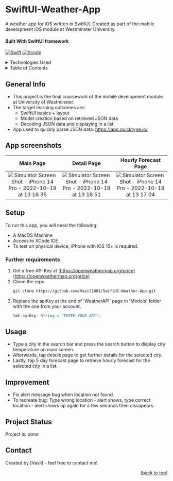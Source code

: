 # SwiftUI-Weather-App<a name="readme-top"></a> 
A weather app for iOS written in SwiftUI. Created as part of the mobile development iOS module at Westminster University.
#### Built With SwiftUI framework
[![Swift][Swift.com]][Swift-url] [![Xcode][Xcode.com]][Xcode-url] 

<!-- Technologies Used -->
<details>
  <summary>Technologies Used</summary>
  <ol>
    <li>Swift</li>
    <li>Swift UI Framework</li>
    <li>Xcode 13</li>
  </ol>
</details>

<!-- TABLE OF CONTENTS -->
<details>
  <summary>Table of Contents</summary>
  <ol>
    <li><a href="#general-info">General Info</a></li>
    <li><a href="#app-screenshots">App Screenshots</a></li>
    <li><a href="#setup">Setup</a></li>
    <li><a href="#further-requirements">Further Requirements</a></li>
    <li><a href="#project-status">Project Status</a></li>
    <li><a href="#usage">Usage</a></li>
    <li><a href="#improvement">Room for Improvement</a></li>
     <li><a href="#project-status">Status</a></li>
    <li><a href="#contact">Contact</a></li>
  </ol>
</details>

<!-- general-info -->
## General Info
- This project is the final coursework of the mobile development module at University of Westminster.
- The target learning outcomes are:
    - SwiftUI basics + layout
    - Model creation based on retrieved JSON data
    - Decoding JSON data and displaying in a list
- App used to quickly parse JSON data: https://app.quicktype.io/

<!-- app-screenshots -->
## App screenshots

Main Page | Detail Page | Hourly Forecast Page
:-----------------------:|:-----------------------:|:-----------------------:
![Simulator Screen Shot - iPhone 14 Pro - 2022-10-19 at 13 16 35](https://user-images.githubusercontent.com/78150846/196710481-c5325461-4362-42f8-a3d8-d1d46176ba77.png)|![Simulator Screen Shot - iPhone 14 Pro - 2022-10-19 at 13 16 51](https://user-images.githubusercontent.com/78150846/196736415-6ef52c2e-cd6b-4eb2-8c9e-fb47284a8dd1.png)| ![Simulator Screen Shot - iPhone 14 Pro - 2022-10-19 at 13 17 04](https://user-images.githubusercontent.com/78150846/196736461-6d57d2f6-32c8-4466-9aa4-5bd59aca63ec.png)

<!-- setup -->

## Setup
To run this app, you will need the following:
  - A MacOS Machine
  - Access to XCode IDE
  - To test on physical device, iPhone with iOS 15+ is required.

<!-- further-requirements -->
### Further requirements
1. Get a free API Key at [https://openweathermap.org/price](https://openweathermap.org/price)
2. Clone the repo
   ```sh
   git clone https://github.com/Vasil1001/SwiftUI-Weather-App.git
   ```
3. Replace the apiKey at the end of 'WeatherAPI' page in 'Models' folder with the one from your account. 
   ```js
   let apiKey: String = "ENTER YOUR API";
   ```
<!-- usage -->
## Usage
- Type a city in the search bar and press the search button to display city temperature on main screen.
- Afterwards, tap details page to get further details for the selected city.
- Lastly, tap 5 day forecast page to retrieve hourly forecast for the selected city in a list.

<!-- improvement -->
## Improvement
- Fix alert message bug when location not found.
- To recreate bug: Type wrong location - alert shows, type correct location - alert shows up again for a few seconds then dissapears.

<!-- project-status -->
## Project Status
Project is: _done_

<!-- contact -->
## Contact
Created by [Vasil] - feel free to contact me!
<p align="right">(<a href="#readme-top">back to top</a>)</p>

<!-- MARKDOWN LINKS & IMAGES -->
<!--  [![Next][Next.js]][Next-url] [![React][React.js]][React-url] [![Vue][Vue.js]][Vue-url] [![Bootstrap][Bootstrap.com]][Bootstrap-url] [![JQuery][JQuery.com]][JQuery-url] -->
<!-- https://www.markdownguide.org/basic-syntax/#reference-style-links -->
[contributors-shield]: https://img.shields.io/github/contributors/github_username/repo_name.svg?style=for-the-badge
[contributors-url]: https://github.com/github_username/repo_name/graphs/contributors
[forks-shield]: https://img.shields.io/github/forks/github_username/repo_name.svg?style=for-the-badge
[forks-url]: https://github.com/github_username/repo_name/network/members
[stars-shield]: https://img.shields.io/github/stars/github_username/repo_name.svg?style=for-the-badge
[stars-url]: https://github.com/github_username/repo_name/stargazers
[issues-shield]: https://img.shields.io/github/issues/github_username/repo_name.svg?style=for-the-badge
[issues-url]: https://github.com/github_username/repo_name/issues
[license-shield]: https://img.shields.io/github/license/github_username/repo_name.svg?style=for-the-badge
[license-url]: https://github.com/github_username/repo_name/blob/master/LICENSE.txt
[linkedin-shield]: https://img.shields.io/badge/-LinkedIn-black.svg?style=for-the-badge&logo=linkedin&colorB=555
[linkedin-url]: https://linkedin.com/in/linkedin_username
[product-screenshot]: images/screenshot.png
[Next.js]: https://img.shields.io/badge/next.js-000000?style=for-the-badge&logo=nextdotjs&logoColor=white
[Next-url]: https://nextjs.org/
[React.js]: https://img.shields.io/badge/React-20232A?style=for-the-badge&logo=react&logoColor=61DAFB
[React-url]: https://reactjs.org/
[Vue.js]: https://img.shields.io/badge/Vue.js-35495E?style=for-the-badge&logo=vuedotjs&logoColor=4FC08D
[Vue-url]: https://vuejs.org/
[Angular.io]: https://img.shields.io/badge/Angular-DD0031?style=for-the-badge&logo=angular&logoColor=white
[Angular-url]: https://angular.io/
[Svelte.dev]: https://img.shields.io/badge/Svelte-4A4A55?style=for-the-badge&logo=svelte&logoColor=FF3E00
[Svelte-url]: https://svelte.dev/
[Laravel.com]: https://img.shields.io/badge/Laravel-FF2D20?style=for-the-badge&logo=laravel&logoColor=white
[Laravel-url]: https://laravel.com
[Bootstrap.com]: https://img.shields.io/badge/Bootstrap-563D7C?style=for-the-badge&logo=bootstrap&logoColor=white
[Bootstrap-url]: https://getbootstrap.com
[JQuery.com]: https://img.shields.io/badge/jQuery-0769AD?style=for-the-badge&logo=jquery&logoColor=white
[JQuery-url]: https://jquery.com 
[Xcode.com]: https://img.shields.io/badge/Xcode-007ACC?style=for-the-badge&logo=Xcode&logoColor=white
[Xcode-url]: https://developer.apple.com/xcode/
[Swift.com]: https://img.shields.io/badge/swift-F54A2A?style=for-the-badge&logo=swift&logoColor=white
[Swift-url]: https://docs.swift.org/swift-book/
